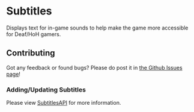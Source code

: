 # Subtitles

Displays text for in-game sounds to help make the game more accessible for Deaf/HoH gamers.

## Contributing

Got any feedback or found bugs? Please do post it in [the Github Issues page](https://github.com/LethalCompanyModding/LethalCompany/issues)!

### Adding/Updating Subtitles

Please view [SubtitlesAPI](https://github.com/LethalCompanyModding/LethalCompany/tree/main/SubtitlesAPI) for more information.
